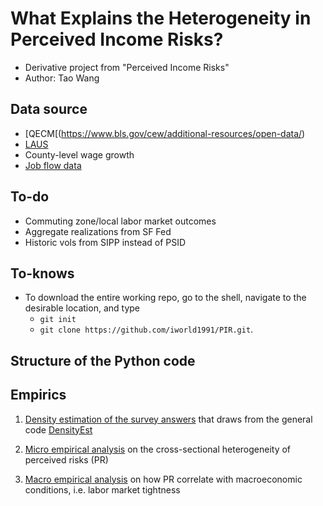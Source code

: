 <!-- #region -->
# What Explains the Heterogeneity in Perceived Income Risks?
- Derivative project from "Perceived Income Risks"
- Author: Tao Wang


## Data source 
- [QECM[(https://www.bls.gov/cew/additional-resources/open-data/)
- [LAUS](https://www.bls.gov/lau/data.htm)
- County-level wage growth
- [Job flow data](https://www.frbsf.org/economic-research/sf-fed-data-explorer/app/)

## To-do 
-  Commuting zone/local labor market outcomes
-  Aggregate realizations from SF Fed
-  Historic vols from SIPP instead of PSID

## To-knows

- To download the entire working repo, go to the shell, navigate to the desirable location, and type
  - `git init`
  - `git clone https://github.com/iworld1991/PIR.git`.   


## Structure of the Python code

## Empirics

1. [Density estimation of the survey answers](./WorkingFolder/PythonCode/DoDensityEst.ipynb) that draws from the general code [DensityEst](./WorkingFolder/PythonCode/DensityEst.py)

3. [Micro empirical analysis](./WorkingFolder/PythonCode/MicroRiskProfile.ipynb) on the cross-sectional heterogeneity of perceived risks (PR)

4. [Macro empirical analysis](./WorkingFolder/PythonCode/MacroRiskProfile.ipynb) on how PR correlate with macroeconomic conditions, i.e. labor market tightness
